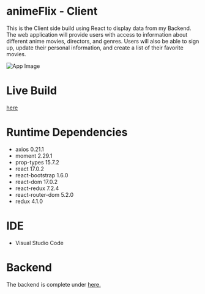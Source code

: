# animeFlix - Client

This is the Client side build using React to display data from my Backend.
The web application will provide users with access to information about different anime movies, directors, and genres. Users will also be able to sign up, update their personal information, and create a list of their favorite movies.

![App Image](https://i.gyazo.com/9457267fe0208a6b63d0c9c2fdd8b31c.jpg)

# Live Build
 [here](https://anime-flix-reloaded.netlify.app/)
 
# Runtime Dependencies

- axios 0.21.1
- moment 2.29.1
- prop-types 15.7.2
- react 17.0.2
- react-bootstrap 1.6.0
- react-dom 17.0.2
- react-redux 7.2.4
- react-router-dom 5.2.0
- redux 4.1.0


# IDE

- Visual Studio Code

# Backend

The backend is complete under [here.](https://github.com/Minatore0712/animeFlix)

